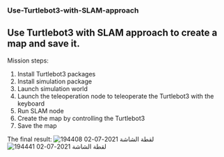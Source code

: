 ### Use-Turtlebot3-with-SLAM-approach
## Use Turtlebot3 with SLAM approach to create a map and save it.
 
Mission steps:

1. Install Turtlebot3 packages 
2. Install simulation package
3. Launch simulation world
4. Launch the teleoperation node to teleoperate the Turtlebot3 with the keyboard
5. Run SLAM node
6. Create the map by controlling the Turtlebot3 
7. Save the map

The final result:
![لقطة الشاشة 2021-07-02 194408](https://user-images.githubusercontent.com/45512879/124331043-535bc580-db97-11eb-9d74-f04119098578.png)
![لقطة الشاشة 2021-07-02 194441](https://user-images.githubusercontent.com/45512879/124331049-5656b600-db97-11eb-9621-610646d26642.png)
